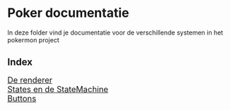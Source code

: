 # Poker documentatie

In deze folder vind je documentatie voor de verschillende systemen in het pokermon project

## Index
<div style="font-size: large">
    <a href="renderer.md">De renderer</a>
    <br>
    <a href="states.md">States en de StateMachine</a>
    <br>
    <a href="buttons.md">Buttons</a>
</div>